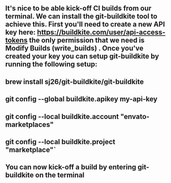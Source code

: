 ## It's nice to be able kick-off CI builds from our terminal. We can install the git-buildkite tool to achieve this. First you'll need to create a new API key here: https://buildkite.com/user/api-access-tokens the only permission that we need is Modify Builds (write_builds) . Once you've created your key you can setup git-buildkite by running the following setup:

## brew install sj26/git-buildkite/git-buildkite
## git config --global buildkite.apikey my-api-key
## git config --local buildkite.account "envato-marketplaces"
## git config --local buildkite.project "marketplace"`
## You can now kick-off a build by entering git-buildkite on the terminal
